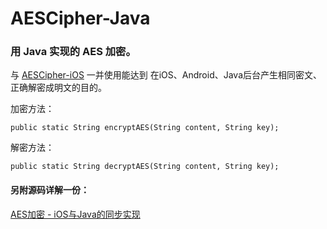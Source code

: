 # AESCipher-Java

### 用 Java 实现的 AES 加密。

与 [AESCipher-iOS](https://github.com/WelkinXie/AESCipher-iOS) 一并使用能达到 在iOS、Android、Java后台产生相同密文、正确解密成明文的目的。

加密方法：

```
public static String encryptAES(String content, String key);
```

解密方法：

```
public static String decryptAES(String content, String key);
```


#### 另附源码详解一份：

[AES加密 - iOS与Java的同步实现](http://www.welkinx.com/2016/07/30/10/)